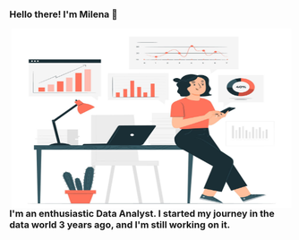 ### Hello there! I'm Milena 👋 

 <img align="right" alt="GIF" src="Image1.jpg" width="500" height="320" />

### I'm an enthusiastic Data Analyst. I started my journey in the data world 3 years ago, and I'm still working on it.


<!--
**milenamartinezp/milenamartinezp** is a ✨ _special_ ✨ repository because its `README.md` (this file) appears on your GitHub profile.

Here are some ideas to get you started:

- 🔭 I’m currently working on ...
- 🌱 I’m currently learning ...
- 👯 I’m looking to collaborate on ...
- 🤔 I’m looking for help with ...
- 💬 Ask me about ...
- 📫 How to reach me: ...
- 😄 Pronouns: ...
- ⚡ Fun fact: ...
-->
